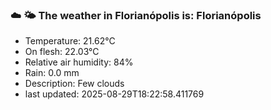 ### ☁️ 🌤️  The weather in Florianópolis is: Florianópolis

- Temperature: 21.62°C
- On flesh: 22.03°C
- Relative air humidity: 84%
- Rain: 0.0 mm
- Description: Few clouds
- last updated: 2025-08-29T18:22:58.411769
